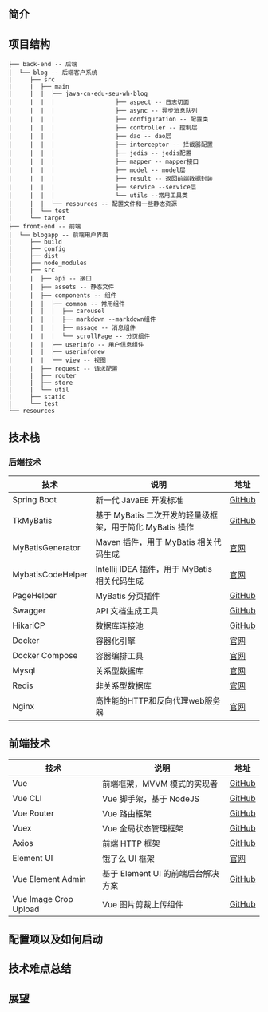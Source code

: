 ## 简介



## 项目结构
```
├── back-end -- 后端
|  └── blog -- 后端客户系统
|     ├── src
|     |  ├── main
|     |  |  ├── java-cn-edu-seu-wh-blog
|     |  |  |                 ├── aspect -- 日志切面
|     |  |  |                 ├── async -- 异步消息队列
|     |  |  |                 ├── configuration -- 配置类
|     |  |  |                 ├── controller -- 控制层
|     |  |  |                 ├── dao -- dao层
|     |  |  |                 ├── interceptor -- 拦截器配置
|     |  |  |                 ├── jedis -- jedis配置
|     |  |  |                 ├── mapper -- mapper接口
|     |  |  |                 ├── model -- model层
|     |  |  |                 ├── result -- 返回前端数据封装
|     |  |  |                 ├── service --service层
|     |  |  |                 └── utils --常用工具类
|     |  |  └── resources -- 配置文件和一些静态资源
|     |  └── test
|     └── target
├── front-end -- 前端
|  └── blogapp -- 前端用户界面
|     ├── build 
|     ├── config
|     ├── dist
|     ├── node_modules
|     ├── src
|     |  ├── api -- 接口
|     |  ├── assets -- 静态文件
|     |  ├── components -- 组件
|     |  |  ├── common -- 常用组件
|     |  |  |  ├── carousel
|     |  |  |  ├── markdown --markdown组件
|     |  |  |  ├── mssage -- 消息组件
|     |  |  |  └── scrollPage -- 分页组件
|     |  |  ├── userinfo -- 用户信息组件
|     |  |  ├── userinfonew
|     |  |  └── view -- 视图
|     |  ├── request -- 请求配置
|     |  ├── router
|     |  ├── store
|     |  └── util
|     ├── static
|     └── test        
└── resources
```

## 技术栈

### 后端技术

技术 | 说明 | 地址
----|----|----
Spring Boot | 新一代 JavaEE 开发标准 | [GitHub](https://github.com/spring-projects/spring-boot)
TkMyBatis | 基于 MyBatis 二次开发的轻量级框架，用于简化 MyBatis 操作 | [GitHub](https://github.com/abel533/Mapper)
MyBatisGenerator | Maven 插件，用于 MyBatis 相关代码生成 | [官网](http://www.mybatis.org/generator/)
MybatisCodeHelper | Intellij IDEA 插件，用于 MyBatis 相关代码生成 | [官网](https://plugins.jetbrains.com/plugin/9837-mybatiscodehelperpro)
PageHelper | MyBatis 分页插件 | [GitHub](https://github.com/pagehelper/Mybatis-PageHelper)
Swagger | API 文档生成工具 | [GitHub](https://github.com/swagger-api/swagger-ui)
HikariCP | 数据库连接池 | [GitHub](https://github.com/brettwooldridge/HikariCP)
Docker | 容器化引擎 | [官网](https://www.docker.com/)
Docker Compose | 容器编排工具 | [官网](https://docs.docker.com/compose/)
Mysql | 关系型数据库 | [官网](https://www.mysql.com/cn/)
Redis | 非关系型数据库 | [官网](https://redis.io/)
Nginx | 高性能的HTTP和反向代理web服务器 | [官网](https://www.nginx.com/)

## 前端技术

技术 | 说明 | 地址
----|----|----
Vue | 前端框架，MVVM 模式的实现者 | [GitHub](https://github.com/vuejs/vue)
Vue CLI | Vue 脚手架，基于 NodeJS | [GitHub](https://github.com/vuejs/vue-cli)
Vue Router | Vue 路由框架 | [GitHub](https://github.com/vuejs/vue-router)
Vuex | Vue 全局状态管理框架 | [GitHub](https://github.com/vuejs/vuex)
Axios | 前端 HTTP 框架 | [GitHub](https://github.com/axios/axios)
Element UI | 饿了么 UI 框架 | [官网](https://element.eleme.cn)
Vue Element Admin | 基于 Element UI 的前端后台解决方案 | [GitHub](https://github.com/PanJiaChen/vue-element-admin)
Vue Image Crop Upload | Vue 图片剪裁上传组件 | [GitHub](https://github.com/dai-siki/vue-image-crop-upload)

## 配置项以及如何启动


## 技术难点总结


## 展望
